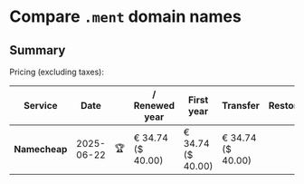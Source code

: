 # Compare `.ment` domain names

## Summary

Pricing (excluding taxes):

| Service | Date |  | / Renewed year | First year | Transfer | Restoration |
|--|--|--|--|--|--|--|
| **Namecheap** | 2025-06-22 | 🏆 | € 34.74<br>($ 40.00) | € 34.74<br>($ 40.00) | € 34.74<br>($ 40.00) |  |
